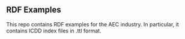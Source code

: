 ## RDF Examples

This repo contains RDF examples for the AEC industry. In particular, it contains ICDD index files in .ttl format. 


